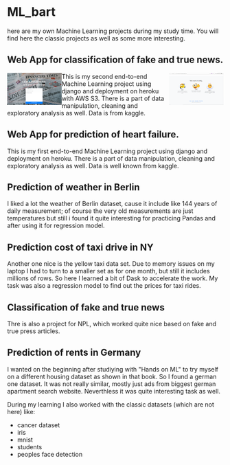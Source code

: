 # ML_bart
here are my own Machine Learning projects during my study time. You will find here the classic projects as well as some more interesting.

## Web App for classification of fake and true news.
<img src="./Web App for prediction of fake news/fake_land.png" width="127" height="75" style="float:left"> <img src="./Web App for prediction of fake news/fake_land_2.png" width="127" height="75" style="float:right">

This is my second end-to-end Machine Learning project using django and deployment on heroku with AWS S3. There is a part of data manipulation, cleaning and exploratory analysis as well. Data is from kaggle.

## Web App for prediction of heart failure.
This is my first end-to-end Machine Learning project using django and deployment on heroku. There is a part of data manipulation, cleaning and exploratory analysis as well. Data is well known from kaggle.

## Prediction of weather in Berlin
I liked a lot the weather of Berlin dataset, cause it include like 144 years of daily measurement; of course the very old measurements are just temperatures but still i found it quite interesting for practicing Pandas and after using it for regression model.

## Prediction cost of taxi drive in NY
Another one nice is the yellow taxi data set. Due to memory issues on my laptop I had to turn to a smaller set as for one month, but still it includes millions of rows. So here I learned a bit of Dask to accelerate the work. My task was also a regression model to find out the prices for taxi rides.

## Classification of fake and true news
Thre is also a project for NPL, which worked quite nice based on fake and true press articles.

## Prediction of rents in Germany
I wanted on the beginning after studiying with "Hands on ML" to try myself on a different housing dataset as shown in that book. So I found a german one dataset. It was not really similar, mostly just ads from biggest german apartment search website. Neverthless it was quite interesting task as well.

During my learning I also worked with the classic datasets (which are not here) like:
- cancer dataset
- iris
- mnist
- students
- peoples face detection
